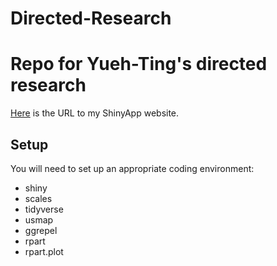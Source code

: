 # Directed-Research

# Repo for Yueh-Ting's directed research

[Here]([https://theconnectory-yuehtingwu.shinyapps.io/directed_research_r/]) is the URL to my ShinyApp website.
 

## Setup 
You will need to set up an appropriate coding environment:

* shiny
* scales
* tidyverse
* usmap
* ggrepel
* rpart
* rpart.plot
